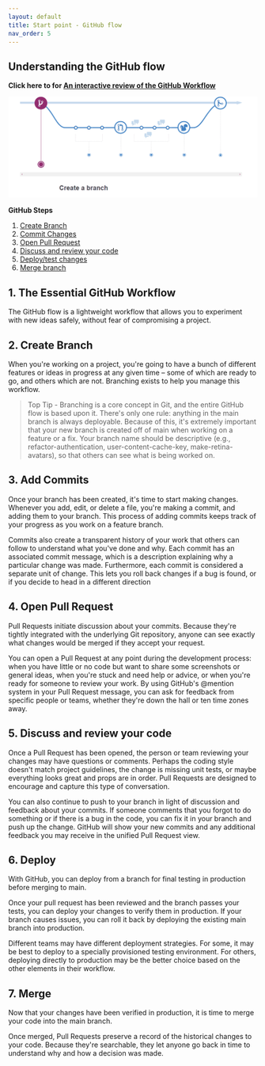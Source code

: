 ```yaml
---
layout: default
title: Start point - GitHub flow
nav_order: 5
---
```


<!-- Edit the content below for the workshop in question. Once you're ready to publish, remove the comment characters e.g. "<!--" at the start and end -->

## Understanding the GitHub flow

**Click here to for [An interactive review of the GitHub Workflow](https://guides.github.com/introduction/flow/)**
  
![GitHub Workflow](./docs/gifs/Gitflow.gif)

**GitHub Steps**
1. [Create Branch](https://seanmcilroy29.github.io/github-training/lesson2_github_flow.html#2-create-branch) 
2. [Commit Changes](https://seanmcilroy29.github.io/github-training/lesson2_github_flow.html#3-add-commits)
3. [Open Pull Request](https://seanmcilroy29.github.io/github-training/lesson2_github_flow.html#4-open-pull-request)
4. [Discuss and review your code](https://seanmcilroy29.github.io/github-training/lesson2_github_flow.html#5-discuss-and-review-your-code)
5. [Deploy/test changes](https://seanmcilroy29.github.io/github-training/lesson2_github_flow.html#6-deploy)
6. [Merge branch](https://seanmcilroy29.github.io/github-training/lesson2_github_flow.html#7-merge)

## 1. The Essential GitHub Workflow
The GitHub flow is a lightweight workflow that allows you to experiment with new ideas safely, without fear of compromising a project.

## 2. Create Branch
When you're working on a project, you're going to have a bunch of different features or ideas in progress at any given time – some of which are ready to go, and others which are not. Branching exists to help you manage this workflow.


> Top Tip - Branching is a core concept in Git, and the entire GitHub flow is based upon it. There's only one rule: anything in the main branch is always deployable. Because of this, it's extremely important that your new branch is created off of main when working on a feature or a fix. Your branch name should be descriptive (e.g., refactor-authentication, user-content-cache-key, make-retina-avatars), so that others can see what is being worked on.


## 3. Add Commits
Once your branch has been created, it's time to start making changes. Whenever you add, edit, or delete a file, you're making a commit, and adding them to your branch. This process of adding commits keeps track of your progress as you work on a feature branch.

Commits also create a transparent history of your work that others can follow to understand what you've done and why. Each commit has an associated commit message, which is a description explaining why a particular change was made. Furthermore, each commit is considered a separate unit of change. This lets you roll back changes if a bug is found, or if you decide to head in a different direction

## 4. Open Pull Request
Pull Requests initiate discussion about your commits. Because they're tightly integrated with the underlying Git repository, anyone can see exactly what changes would be merged if they accept your request.

You can open a Pull Request at any point during the development process: when you have little or no code but want to share some screenshots or general ideas, when you're stuck and need help or advice, or when you're ready for someone to review your work. By using GitHub's @mention system in your Pull Request message, you can ask for feedback from specific people or teams, whether they're down the hall or ten time zones away.

## 5. Discuss and review your code
Once a Pull Request has been opened, the person or team reviewing your changes may have questions or comments. Perhaps the coding style doesn't match project guidelines, the change is missing unit tests, or maybe everything looks great and props are in order. Pull Requests are designed to encourage and capture this type of conversation.

You can also continue to push to your branch in light of discussion and feedback about your commits. If someone comments that you forgot to do something or if there is a bug in the code, you can fix it in your branch and push up the change. GitHub will show your new commits and any additional feedback you may receive in the unified Pull Request view.

## 6. Deploy
With GitHub, you can deploy from a branch for final testing in production before merging to main.

Once your pull request has been reviewed and the branch passes your tests, you can deploy your changes to verify them in production. If your branch causes issues, you can roll it back by deploying the existing main branch into production.

Different teams may have different deployment strategies. For some, it may be best to deploy to a specially provisioned testing environment. For others, deploying directly to production may be the better choice based on the other elements in their workflow.

## 7. Merge
Now that your changes have been verified in production, it is time to merge your code into the main branch.

Once merged, Pull Requests preserve a record of the historical changes to your code. Because they're searchable, they let anyone go back in time to understand why and how a decision was made.

<!--

## Workshop recording

<iframe height="480" width="853" allowfullscreen frameborder=0 src="https://echo360.ca/media/4378b2ec-7d0c-4632-a1e4-5a8076a494da/public?autoplay=false&automute=false"></iframe>

View the original [here](https://echo360.ca/media/4378b2ec-7d0c-4632-a1e4-5a8076a494da/public).


## Workshop slides

<div style="position:relative;padding-top:66.25%;">
<iframe src="//docs.google.com/viewer?url=https://github.com/scds/intro-tableau/raw/main/assets/docs/tableau_20201118.pdf?dl=0&hl=en_US&embedded=true" class="gde-frame" style="position:absolute;top:0;left:0;width:100%;height:100%;border:none;" scrolling="no"></iframe>
</div>
[Download as a PDF](https://github.com/scds/intro-tableau/raw/main/assets/docs/tableau_20201118.pdf)
<br>

## Worksheets
**Coming soon!**

-->
